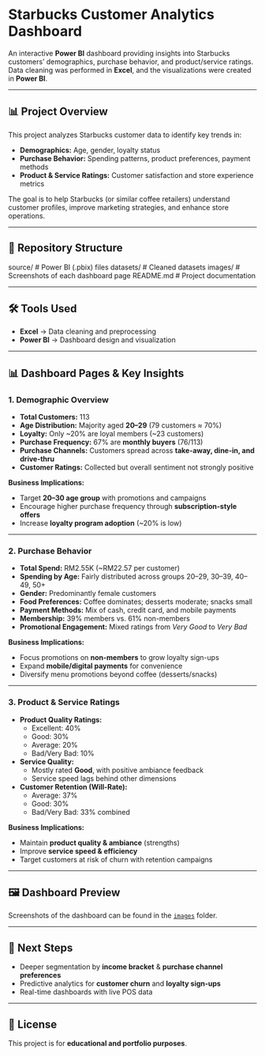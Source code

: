 # Starbucks Customer Analytics Dashboard

An interactive **Power BI** dashboard providing insights into Starbucks customers’ demographics, purchase behavior, and product/service ratings.  
Data cleaning was performed in **Excel**, and the visualizations were created in **Power BI**.

---

## 📊 Project Overview
This project analyzes Starbucks customer data to identify key trends in:
- **Demographics:** Age, gender, loyalty status  
- **Purchase Behavior:** Spending patterns, product preferences, payment methods  
- **Product & Service Ratings:** Customer satisfaction and store experience metrics

The goal is to help Starbucks (or similar coffee retailers) understand customer profiles, improve marketing strategies, and enhance store operations.

---

## 📂 Repository Structure
source/ # Power BI (.pbix) files
datasets/ # Cleaned datasets
images/ # Screenshots of each dashboard page
README.md # Project documentation

---

## 🛠 Tools Used
- **Excel** → Data cleaning and preprocessing  
- **Power BI** → Dashboard design and visualization  

---

## 📊 Dashboard Pages & Key Insights

### 1. Demographic Overview
- **Total Customers:** 113  
- **Age Distribution:** Majority aged **20–29** (79 customers ≈ 70%)  
- **Loyalty:** Only ~20% are loyal members (~23 customers)  
- **Purchase Frequency:** 67% are **monthly buyers** (76/113)  
- **Purchase Channels:** Customers spread across **take-away, dine-in, and drive-thru**  
- **Customer Ratings:** Collected but overall sentiment not strongly positive  

**Business Implications:**
- Target **20–30 age group** with promotions and campaigns  
- Encourage higher purchase frequency through **subscription-style offers**  
- Increase **loyalty program adoption** (~20% is low)  

---

### 2. Purchase Behavior
- **Total Spend:** RM2.55K (~RM22.57 per customer)  
- **Spending by Age:** Fairly distributed across groups 20–29, 30–39, 40–49, 50+  
- **Gender:** Predominantly female customers  
- **Food Preferences:** Coffee dominates; desserts moderate; snacks small  
- **Payment Methods:** Mix of cash, credit card, and mobile payments  
- **Membership:** 39% members vs. 61% non-members  
- **Promotional Engagement:** Mixed ratings from *Very Good* to *Very Bad*  

**Business Implications:**
- Focus promotions on **non-members** to grow loyalty sign-ups  
- Expand **mobile/digital payments** for convenience  
- Diversify menu promotions beyond coffee (desserts/snacks)  

---

### 3. Product & Service Ratings
- **Product Quality Ratings:**
  - Excellent: 40%  
  - Good: 30%  
  - Average: 20%  
  - Bad/Very Bad: 10%  
- **Service Quality:**
  - Mostly rated **Good**, with positive ambiance feedback  
  - Service speed lags behind other dimensions  
- **Customer Retention (Will-Rate):**
  - Average: 37%  
  - Good: 30%  
  - Bad/Very Bad: 33% combined  

**Business Implications:**
- Maintain **product quality & ambiance** (strengths)  
- Improve **service speed & efficiency**  
- Target customers at risk of churn with retention campaigns  

---

## 🖼️ Dashboard Preview
Screenshots of the dashboard can be found in the [`images`](./images) folder.

---

## 📌 Next Steps
- Deeper segmentation by **income bracket** & **purchase channel preferences**  
- Predictive analytics for **customer churn** and **loyalty sign-ups**  
- Real-time dashboards with live POS data  

---

## 📜 License
This project is for **educational and portfolio purposes**.  
